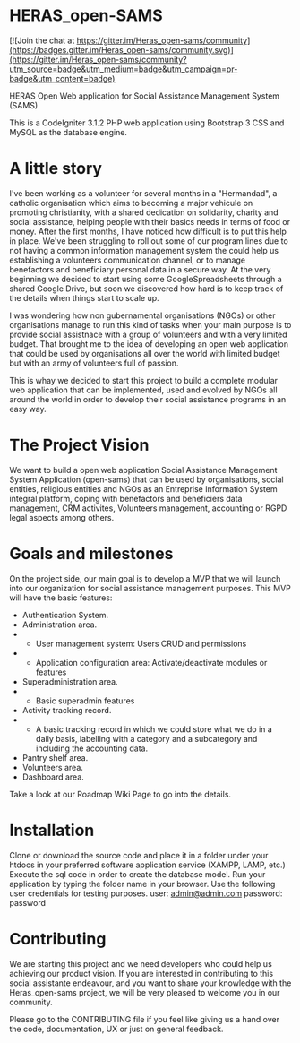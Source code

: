 # HERAS_open-SAMS

[![Join the chat at https://gitter.im/Heras_open-sams/community](https://badges.gitter.im/Heras_open-sams/community.svg)](https://gitter.im/Heras_open-sams/community?utm_source=badge&utm_medium=badge&utm_campaign=pr-badge&utm_content=badge)

HERAS Open Web application for Social Assistance Management System (SAMS)

This is a CodeIgniter 3.1.2 PHP web application using Bootstrap 3 CSS and MySQL as the database engine. 

# A little story

I've been working as a volunteer for several months in a "Hermandad", a catholic organisation which aims to becoming a major vehicule on promoting christianity,  with a shared dedication on solidarity, charity and social assistance, helping people with their basics needs in terms of food or money. After the first months, I have noticed how difficult is to put this help in place. We've been struggling to roll out some of our program lines due to not having a common information management system the could help us establishing a volunteers communication channel, or to manage benefactors and beneficiary personal data in a secure way. At the very beginning we decided to start using some GoogleSpreadsheets through a shared Google Drive, but soon we discovered how hard is to keep track of the details when things start to scale up. 

I was wondering how non gubernamental organisations (NGOs) or other organisations manage to run this kind of tasks when your main purpose is to provide social assistnace with a group of volunteers and with a very limited budget. That brought me to the idea of developing an open web application that could be used by organisations all over the world with limited budget but with an army of volunteers full of passion.

This is whay we decided to start this project to build a complete modular web application that can be implemented, used and evolved by NGOs all around the world in order to develop their social assistance programs in an easy way. 

# The Project Vision
We want to build a open web application Social Assistance Management System Application (open-sams) that can be used by organisations, social entities, religious entities and NGOs as an Entreprise Information System integral platform, coping with benefactors and beneficiers data management, CRM activites, Volunteers management, accounting or RGPD legal aspects among others. 

# Goals and milestones
On the project side, our main goal is to develop a MVP that we will launch into our organization for social assistance management purposes. 
This MVP will have the basic features: 
* Authentication System. 
* Administration area. 
* * User management system: Users CRUD and permissions
* * Application configuration area: Activate/deactivate modules or features
* Superadministration area. 
* * Basic superadmin features
* Activity tracking record.
* * A basic tracking record in which we could store what we do in a daily basis,  labelling with a category and a subcategory and including the accounting data. 
* Pantry shelf area.
* Volunteers area.
* Dashboard area. 

Take a look at our Roadmap Wiki Page to go into the details. 

# Installation
Clone or download the source code and place it in a folder under your htdocs in your preferred software application service (XAMPP, LAMP, etc.)
Execute the sql code in order to create the database model. 
Run your application by typing the folder name in your browser. 
Use the following user credentials for testing purposes. 
user: admin@admin.com
password: password

# Contributing
We are starting this project and we need developers who could help us achieving our product vision. If you are interested in contributing to this social assistante endeavour, and you want to share your knowledge with the Heras_open-sams project,  we will be very pleased to welcome you in our community. 

Please go to the CONTRIBUTING file if you feel like giving us a hand over the code, documentation, UX or just on general feedback. 
